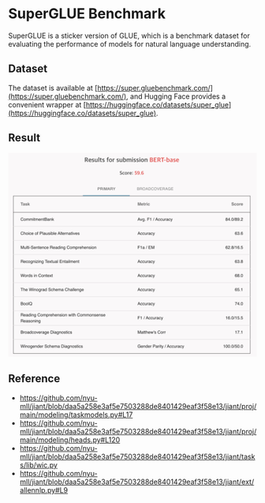 # SuperGLUE Benchmark

SuperGLUE is a sticker version of GLUE, which is a benchmark dataset for evaluating the performance of models for natural language understanding.

## Dataset

The dataset is available at [https://super.gluebenchmark.com/](https://super.gluebenchmark.com/), and Hugging Face provides a convenient wrapper at [https://huggingface.co/datasets/super_glue](https://huggingface.co/datasets/super_glue).

## Result

![SuperGLUE Benchmark](./image/SuperGLUE-benchmark-result.png)

## Reference

- https://github.com/nyu-mll/jiant/blob/daa5a258e3af5e7503288de8401429eaf3f58e13/jiant/proj/main/modeling/taskmodels.py#L17
- https://github.com/nyu-mll/jiant/blob/daa5a258e3af5e7503288de8401429eaf3f58e13/jiant/proj/main/modeling/heads.py#L120
- https://github.com/nyu-mll/jiant/blob/daa5a258e3af5e7503288de8401429eaf3f58e13/jiant/tasks/lib/wic.py
- https://github.com/nyu-mll/jiant/blob/daa5a258e3af5e7503288de8401429eaf3f58e13/jiant/ext/allennlp.py#L9